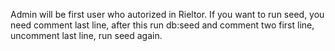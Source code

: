 Admin will be first user who autorized in Rieltor.
If you want to run seed, you need comment last line,
after this run db:seed and comment two first line, uncomment
last line, run seed again.

